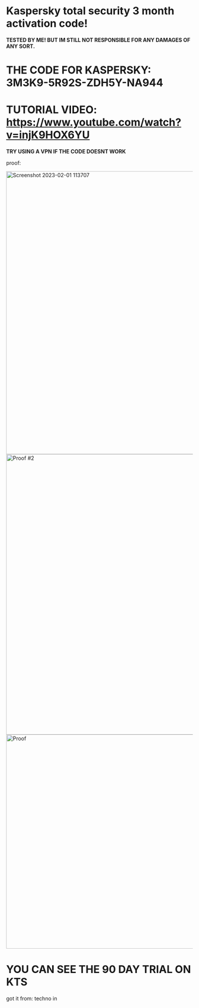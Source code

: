 # Kaspersky total security 3 month activation code!
**TESTED BY ME! BUT IM STILL NOT RESPONSIBLE FOR ANY DAMAGES OF ANY SORT.**
 
# **THE CODE FOR KASPERSKY**: 3M3K9-5R92S-ZDH5Y-NA944

# TUTORIAL VIDEO: https://www.youtube.com/watch?v=injK9HOX6YU
 
**TRY USING A VPN IF THE CODE DOESNT WORK**


proof:


<img width="764" alt="Screenshot 2023-02-01 113707" src="https://user-images.githubusercontent.com/123305689/216149559-149e4545-0174-4019-9c33-fd393d5a28cb.png">

<img width="757" alt="Proof #2" src="https://user-images.githubusercontent.com/123305689/216149935-bf03ae2e-46c2-4a3d-ba93-6de7aa234c48.png">

<img width="578" alt="Proof" src="https://user-images.githubusercontent.com/123305689/216149621-e4127ce9-1f03-457b-990d-1bf3feafd513.png">




# YOU CAN SEE THE 90 DAY TRIAL ON KTS



got it from: techno in
